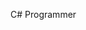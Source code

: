 C# Programmer

<!---
zachdwyer/zachdwyer is a ✨ special ✨ repository because its `README.md` (this file) appears on your GitHub profile.
You can click the Preview link to take a look at your changes.
--->
